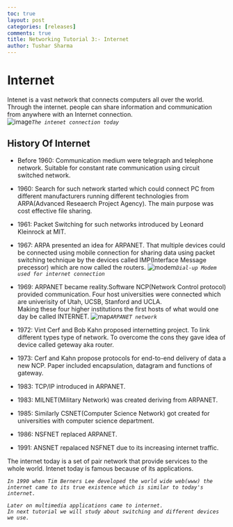 ```yaml
---
toc: true
layout: post
categories: [releases]
comments: true
title: Networking Tutorial 3:- Internet
author: Tushar Sharma
---
```

# Internet
Intenet is a vast network  that connects computers all over the world. Through the internet. people can share information and communication from anywhere with an Internet connection.      
![image](https://raw.githubusercontent.com/tushar2411/networking/master/images/2051.webp)*`The intenet connection today`*  

## History Of Internet
* Before 1960: Communication medium were telegraph and telephone network. Suitable for constant rate communication using circuit switched network.   
  
* 1960: Search for such network started which could connect PC from different manufacturers running different technologies from ARPA(Advanced Reseaerch Project Agency).
The main purpose was cost effective file sharing.

* 1961: Packet Switching for such networks introduced by Leonard Kleinrock at MIT. 

* 1967: ARPA presented an idea for ARPANET. That multiple devices could be connected using mobile connection for sharing data using packet switching technique by the devices called IMP(Interface Message precessor) which are now called the routers.
  ![modem](https://raw.githubusercontent.com/tushar2411/networking/master/images/dialup%20modem.jpg)*`Dial-up Modem used for internet connection`*  
* 1969: ARPANET became reality.Software NCP(Network Control protocol) provided communication. Four host universities were connected which are univerisity of Utah, UCSB, Stanford and UCLA.   
  Making these four higher institutions the first hosts of what would one day be called INTERNET.
![map](https://raw.githubusercontent.com/tushar2411/networking/master/images/map.png)*`ARPANET network`*  
* 1972: Vint Cerf and Bob Kahn proposed internetting project. To link different types type of network. To overcome the cons they gave idea of device called geteway aka router. 

* 1973: Cerf and Kahn propose protocols for end-to-end delivery of data a new NCP. Paper included encapsulation, datagram and functions of gateway. 

* 1983: TCP/IP introduced in ARPANET. 

* 1983: MILNET(Military Network) was created deriving from ARPANET.

* 1985: Similarly CSNET(Computer Science Network) got created for universities with computer science department.   

* 1986: NSFNET replaced ARPANET.

* 1991: ANSNET repalaced NSFNET due to its increasing internet traffic. 

The internet today is a set of pair network that provide services to the whole world. Intenet today is famous because of its applications.  

*`In 1990 when Tim Berners Lee developed the world wide web(www) the internet came to its true existence which is similar to today's internet.`*

*`Later on multimedia applications came to internet.`*  
*`In next tutorial we will study about switching and different devices we use.`*
